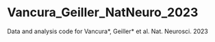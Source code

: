 # Vancura_Geiller_NatNeuro_2023
Data and analysis code for Vancura*, Geiller* et al. Nat. Neurosci. 2023
